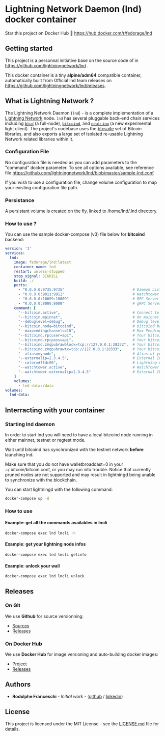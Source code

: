 # Lightning Network Daemon (lnd) docker container

Star this project on Docker Hub :star2: https://hub.docker.com/r/fedorage/lnd

## Getting started
This project is a personnal initiative base on the source code of in https://github.com/lightningnetwork/lnd .

This docker container is a tiny **alpine/adm64** compatible container, automatically built from Official lnd team releases on https://github.com/lightningnetwork/lnd/releases.

## What is Lightning Network ?
The Lightning Network Daemon (`lnd`) - is a complete implementation of a [Lightning Network](https://lightning.network) node.  `lnd` has several pluggable back-end chain services including [`btcd`](https://github.com/btcsuite/btcd) (a full-node), [`bitcoind`](https://github.com/bitcoin/bitcoin), and [`neutrino`](https://github.com/lightninglabs/neutrino) (a new experimental light client). The project's codebase uses the
[btcsuite](https://github.com/btcsuite/) set of Bitcoin libraries, and also exports a large set of isolated re-usable Lightning Network related libraries within it. 


### Configuration File
No configuration file is needed as you can add parameters to the "command" docker parameter. To see all options available, see reference file https://github.com/lightningnetwork/lnd/blob/master/sample-lnd.conf

If you wish to use a configuration file, change volume configuration to map your existing configuration file path.

### Persistance
A persistant volume is created on the fly, linked to /home/lnd/.lnd directory.

### How to use ?
You can use the sample docker-compose (v3) file below for **bitcoind** backend:

```yml
version: '3'
services:
  lnd:
    image: fedorage/lnd:latest
    container_name: lnd
    restart: unless-stopped
    stop_signal: SIGKILL
    build: ./
    ports:
      - "0.0.0.0:9735:9735"                               # Daemon Listener
      - "0.0.0.0:9911:9911"                               # Watchtower
      - "0.0.0.0:10009:10009"                             # RPC Server
      - "0.0.0.0:8080:8080"                               # gRPC Server
    command: [
      "--bitcoin.active",                                 # Connect to bitcoin network
      "--bitcoin.mainnet",                                # On mainnet
      "--debuglevel=debug",                               # Debug level
      "--bitcoin.node=bitcoind",                          # Bitcoind backend
      "--maxpendingchannels=10",                          # Max Pending channels
      "--bitcoind.rpcuser=api",                           # Your bitcoind RPC user
      "--bitcoind.rpcpass=api",                           # Your bitcoind RPC password
      "--bitcoind.zmqpubrawblock=tcp://127.0.0.1:28332",  # Your bitcoind ZMQ connections for raw blocks
      "--bitcoind.zmqpubrawtx=tcp://127.0.0.1:28333",     # Your bitcoind ZMQ connections for raw transactions
      "--alias=mynode",                                   # Alias of your Node
      "--externalip=2.3.4.5",                             # External IPV4 address
      "--color=#ffdc00",                                  # Lightning node color
      "--watchtower.active",                              # WatchTower enabled
      "--watchtower.externalip=2.3.4.5"                   # External IPV4 address
    ]
    volumes:
      - lnd-data:/data
volumes:
  lnd-data:

```

## Interracting with your container
### Starting lnd daemon
In order to start lnd you will need to have a local bitcoind node running in either mainnet, testnet or regtest mode.

Wait until bitcoind has synchronized with the testnet network **before** launching lnd.

Make sure that you do not have walletbroadcast=0 in your ~/.bitcoin/bitcoin.conf, or you may run into trouble. Notice that currently pruned nodes are not supported and may result in lightningd being unable to synchronize with the blockchain.

You can start lightningd with the following command:
```bash
docker-compose up -d
```

### How to use
#### Example: get all the commands availables in lncli
```bash
docker-compose exec lnd lncli -h
```
#### Example: get your lightning node infos
```bash
docker-compose exec lnd lncli getinfo
```
#### Example: unlock your wall
```bash
docker-compose exec lnd lncli unlock
```

## Releases
### On Git
We use **Github** for source versionning:
- [Sources](https://github.com/rofra/docker-lnd)
- [Releases](https://github.com/rofra/docker-lnd/releases)

### On Docker Hub
We use **Docker Hub** for image versioning and auto-building docker images:
- [Project](https://hub.docker.com/r/fedorage/lnd)
- [Releases](https://hub.docker.com/r/fedorage/lnd/tags)

## Authors
* **Rodolphe Franceschi** - *Initial work* - ([github](https://github.com/rofra) / [linkedin](https://www.linkedin.com/in/rodolphe-franceschi-2a47b636/))

## License
This project is licensed under the MIT License - see the [LICENSE.md](LICENSE.md) file for details.

